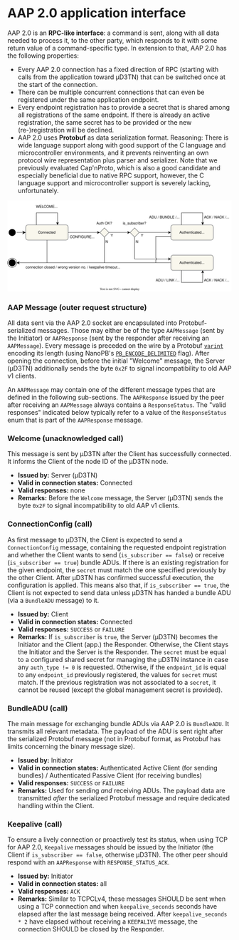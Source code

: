 # AAP 2.0 application interface

AAP 2.0 is an **RPC-like interface**: a command is sent, along with all data needed to process it, to the other party, which responds to it with some return value of a command-specific type.
In extension to that, AAP 2.0 has the following properties:

- Every AAP 2.0 connection has a fixed direction of RPC (starting with calls from the application toward µD3TN) that can be switched once at the start of the connection.
- There can be multiple concurrent connections that can even be registered under the same application endpoint.
- Every endpoint registration has to provide a secret that is shared among all registrations of the same endpoint. If there is already an active registration, the same secret has to be provided or the new (re-)registration will be declined.
- AAP 2.0 uses **Protobuf** as data serialization format. Reasoning: There is wide language support along with good support of the C language and microcontroller environments, and it prevents reinventing an own protocol wire representation plus parser and serializer. Note that we previously evaluated Cap'nProto, which is also a good candidate and especially beneficial due to native RPC support, however, the C language support and microcontroller support is severely lacking, unfortunately.

![The AAP 2.0 protocol state machine](aap20-protocol-state-machine.drawio.svg)

### AAP Message (outer request structure)

All data sent via the AAP 2.0 socket are encapsulated into Protobuf-serialized messages.
Those may either be of the type `AAPMessage` (sent by the Initiator) or `AAPResponse` (sent by the responder after receiving an `AAPMessage`).
Every message is preceded on the wire by a Protobuf [`varint`](https://protobuf.dev/programming-guides/encoding/#varints) encoding its length (using NanoPB's [`PB_ENCODE_DELIMITED`](https://jpa.kapsi.fi/nanopb/docs/reference.html#pb_encode_ex) flag).
After opening the connection, before the initial "Welcome" message, the Server (µD3TN) additionally sends the byte `0x2F` to signal incompatibility to old AAP v1 clients.

An `AAPMessage` may contain one of the different message types that are defined in the following sub-sections.
The `AAPResponse` issued by the peer after receiving an `AAPMessage` always contains a `ResponseStatus`.
The "valid responses" indicated below typically refer to a value of the `ResponseStatus` enum that is part of the `AAPResponse` message.

### Welcome (unacknowledged call)

This message is sent by µD3TN after the Client has successfully connected. It informs the Client of the node ID of the µD3TN node.

- **Issued by:** Server (µD3TN)
- **Valid in connection states:** Connected
- **Valid responses:** none
- **Remarks:** Before the `Welcome` message, the Server (µD3TN) sends the byte `0x2F` to signal incompatibility to old AAP v1 clients.

### ConnectionConfig (call)

As first message to µD3TN, the Client is expected to send a `ConnectionConfig` message, containing the requested endpoint registration and whether the Client wants to send (`is_subscriber == false`) or receive (`is_subscriber == true`) bundle ADUs.
If there is an existing registration for the given endpoint, the `secret` must match the one specified previously by the other Client.
After µD3TN has confirmed successful execution, the configuration is applied. This means also that, if `is_subscriber == true`, the Client is not expected to send data unless µD3TN has handed a bundle ADU (via a `BundleADU` message) to it.

- **Issued by:** Client
- **Valid in connection states:** Connected
- **Valid responses:** `SUCCESS` or `FAILURE`
- **Remarks:** If `is_subscriber` is `true`, the Server (µD3TN) becomes the Initiator and the Client (app.) the Responder. Otherwise, the Client stays the Initiator and the Server is the Responder. The `secret` must be equal to a configured shared secret for managing the µD3TN instance in case any `auth_type != 0` is requested. Otherwise, if the `endpoint_id` is equal to any `endpoint_id` previously registered, the values for `secret` must match. If the previous registration was not associated to a `secret`, it cannot be reused (except the global management secret is provided).

### BundleADU (call)

The main message for exchanging bundle ADUs via AAP 2.0 is `BundleADU`. It transmits all relevant metadata. The payload of the ADU is sent right after the serialized Protobuf message (not in Protobuf format, as Protobuf has limits concerning the binary message size).

- **Issued by:** Initiator
- **Valid in connection states:** Authenticated Active Client (for sending bundles) / Authenticated Passive Client (for receiving bundles)
- **Valid responses:** `SUCCESS` or `FAILURE`
- **Remarks:** Used for sending _and_ receiving ADUs. The payload data are transmitted _after_ the serialized Protobuf message and require dedicated handling within the Client.

### Keepalive (call)

To ensure a lively connection or proactively test its status, when using TCP for AAP 2.0, `Keepalive` messages should be issued by the Initiator (the Client if `is_subscriber == false`, otherwise µD3TN). The other peer should respond with an `AAPResponse` with `RESPONSE_STATUS_ACK`.

- **Issued by:** Initiator
- **Valid in connection states:** all
- **Valid responses:** `ACK`
- **Remarks:** Similar to TCPCLv4, these messages SHOULD be sent when using a TCP connection and when `keepalive_seconds` seconds have elapsed after the last message being received. After `keepalive_seconds * 2` have elapsed without receiving a `KEEPALIVE` message, the connection SHOULD be closed by the Responder.
